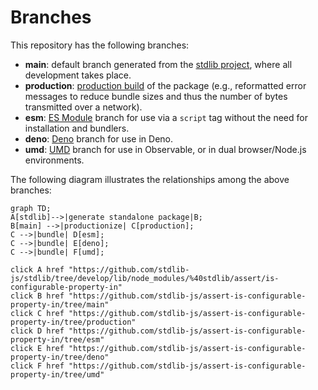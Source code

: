 <!--

@license Apache-2.0

Copyright (c) 2022 The Stdlib Authors.

Licensed under the Apache License, Version 2.0 (the "License");
you may not use this file except in compliance with the License.
You may obtain a copy of the License at

    http://www.apache.org/licenses/LICENSE-2.0

Unless required by applicable law or agreed to in writing, software
distributed under the License is distributed on an "AS IS" BASIS,
WITHOUT WARRANTIES OR CONDITIONS OF ANY KIND, either express or implied.
See the License for the specific language governing permissions and
limitations under the License.

-->

# Branches

This repository has the following branches:

-   **main**: default branch generated from the [stdlib project][stdlib-url], where all development takes place.
-   **production**: [production build][production-url] of the package (e.g., reformatted error messages to reduce bundle sizes and thus the number of bytes transmitted over a network).
-   **esm**: [ES Module][esm-url] branch for use via a `script` tag without the need for installation and bundlers.
-   **deno**: [Deno][deno-url] branch for use in Deno.
-   **umd**: [UMD][umd-url] branch for use in Observable, or in dual browser/Node.js environments.

The following diagram illustrates the relationships among the above branches:

```mermaid
graph TD;
A[stdlib]-->|generate standalone package|B;
B[main] -->|productionize| C[production];
C -->|bundle| D[esm];
C -->|bundle| E[deno];
C -->|bundle| F[umd];

click A href "https://github.com/stdlib-js/stdlib/tree/develop/lib/node_modules/%40stdlib/assert/is-configurable-property-in"
click B href "https://github.com/stdlib-js/assert-is-configurable-property-in/tree/main"
click C href "https://github.com/stdlib-js/assert-is-configurable-property-in/tree/production"
click D href "https://github.com/stdlib-js/assert-is-configurable-property-in/tree/esm"
click E href "https://github.com/stdlib-js/assert-is-configurable-property-in/tree/deno"
click F href "https://github.com/stdlib-js/assert-is-configurable-property-in/tree/umd"
```

[stdlib-url]: https://github.com/stdlib-js/stdlib/tree/develop/lib/node_modules/%40stdlib/assert/is-configurable-property-in
[production-url]: https://github.com/stdlib-js/assert-is-configurable-property-in/tree/production
[deno-url]: https://github.com/stdlib-js/assert-is-configurable-property-in/tree/deno
[umd-url]: https://github.com/stdlib-js/assert-is-configurable-property-in/tree/umd
[esm-url]: https://github.com/stdlib-js/assert-is-configurable-property-in/tree/esm
